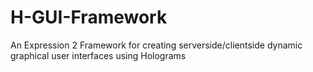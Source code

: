 # H-GUI-Framework
An Expression 2 Framework for creating serverside/clientside dynamic graphical user interfaces using Holograms
